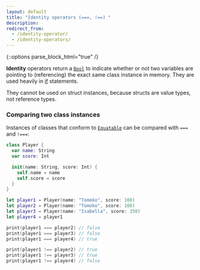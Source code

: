 ```yaml
---
layout: default
title: "Identity operators (===, !==) "
description: 
redirect_from:
  - /identity-operator/
  - /identity-operators/
---
```

{::options parse_block_html="true" /}

**Identity** operators return a [`Bool`](/bool) to indicate whether or not two variables are pointing to (referencing) the exact same class instance in memory. They are used heavily in [if](/if) statements.

They cannot be used on struct instances, because structs are value types, not reference types.

### Comparing two class instances

Instances of classes that conform to [`Equatable`](https://developer.apple.com/documentation/swift/equatable) can be compared with `===` and `!===`:

```swift
class Player {
  var name: String
  var score: Int

  init(name: String, score: Int) {
    self.name = name
    self.score = score
  }
}

let player1 = Player(name: "Tomoko", score: 100)
let player2 = Player(name: "Tomoko", score: 100)
let player3 = Player(name: "Isabella", score: 350)
let player4 = player1

print(player1 === player2) // false
print(player1 === player3) // false
print(player1 === player4) // true

print(player1 !== player2) // true
print(player1 !== player3) // true
print(player1 !== player4) // false
```
